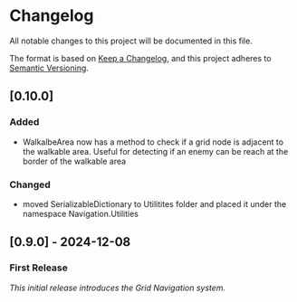 # Changelog

All notable changes to this project will be documented in this file.

The format is based on [Keep a Changelog](https://keepachangelog.com/en/1.1.0/),
and this project adheres to [Semantic Versioning](https://semver.org/spec/v2.0.0.html).

## [0.10.0]
### Added
-  WalkalbeArea now has a method to check if a grid node is adjacent to the walkable area. Useful for detecting if an enemy can be reach at the border of the walkable area

### Changed
- moved SerializableDictionary to Utilitites folder and placed it under the namespace Navigation.Utilities

## [0.9.0] - 2024-12-08
### First Release

*This initial release introduces the Grid Navigation system.*